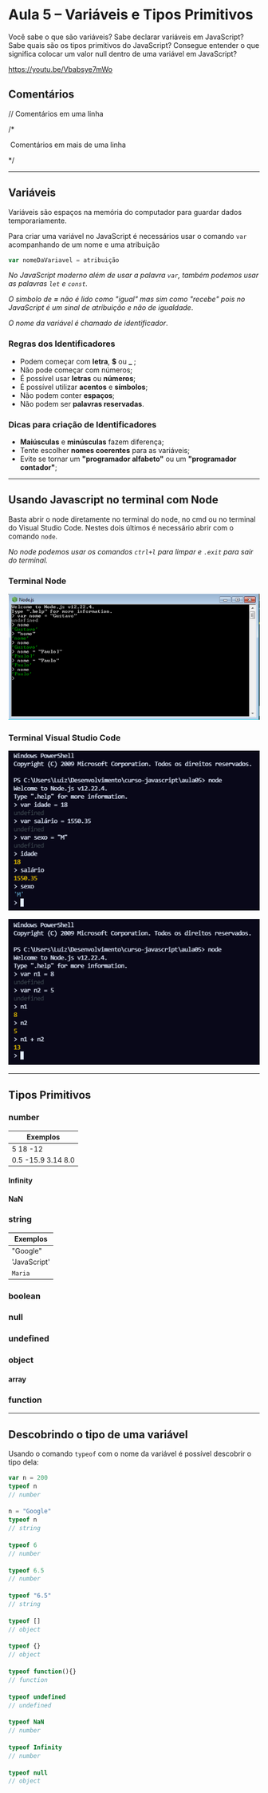 # Aula 5 – Variáveis e Tipos Primitivos

Você sabe o que são variáveis? Sabe declarar variáveis em JavaScript? Sabe quais são os tipos primitivos do JavaScript? Consegue entender o que significa colocar um valor null dentro de uma variável em JavaScript?

https://youtu.be/Vbabsye7mWo



## Comentários

// Comentários em uma linha

/*

​	Comentários em mais de uma linha

*/

------



## Variáveis	

Variáveis são espaços na memória do computador para guardar dados temporariamente.

Para criar uma variável no JavaScript é necessários usar o comando `var` acompanhando de um nome e uma atribuição

```javascript
var nomeDaVariavel = atribuição
```

*No JavaScript moderno além de usar a palavra `var`, também podemos usar as palavras `let` e `const`.*  

*O simbolo de **=** não é lido como "igual" mas sim como "recebe" pois no JavaScript é um sinal de atribuição e não de igualdade*.

*O nome da variável é chamado de identificador*.

### Regras dos Identificadores

* Podem começar com **letra**, **$** ou **_** ;
* Não pode começar com números;
* É possível usar **letras** ou **números**;
* É possível utilizar **acentos** e **símbolos**;
* Não podem conter **espaços**;
* Não podem ser **palavras reservadas**.

### Dicas para criação de Identificadores

* **Maiúsculas** e **minúsculas** fazem diferença;
* Tente escolher **nomes coerentes** para as variáveis;
* Evite se tornar um **"programador alfabeto"** ou um **"programador contador"**;

------



## Usando Javascript no terminal com Node

Basta abrir o node diretamente no terminal do node, no cmd ou no terminal do Visual Studio Code. Nestes dois últimos é necessário abrir com o comando `node`.

*No node podemos usar os comandos `ctrl+l` para limpar e `.exit` para sair do terminal.*

### Terminal Node

![Screenshot_40](Screenshot_40.png)

### Terminal Visual Studio Code

![Screenshot_41](Screenshot_41.png)

![Screenshot_42](Screenshot_42.png)

------



## Tipos Primitivos

### number

| Exemplos           |
| ------------------ |
| 5 18 -12           |
| 0.5 -15.9 3.14 8.0 |

#### Infinity

#### NaN

### string

| Exemplos     |
| ------------ |
| "Google"     |
| 'JavaScript' |
| ` Maria `    |

### boolean

### null

### undefined

### object

#### array

### function

------



## Descobrindo o tipo de uma variável

Usando o comando `typeof` com  o nome da variável é possível descobrir o tipo dela:

```javascript
var n = 200
typeof n 
// number

n = "Google"
typeof n
// string

typeof 6
// number

typeof 6.5
// number

typeof "6.5"
// string

typeof []
// object

typeof {}
// object

typeof function(){}
// function

typeof undefined
// undefined

typeof NaN
// number

typeof Infinity
// number

typeof null
// object
```

